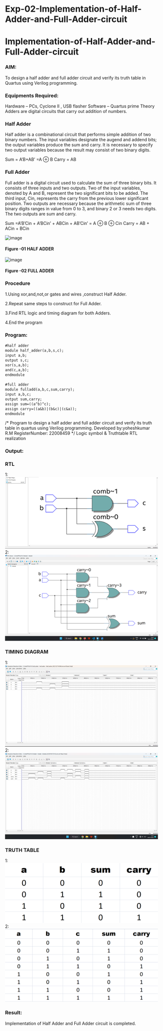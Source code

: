 # Exp-02-Implementation-of-Half-Adder-and-Full-Adder-circuit

# Implementation-of-Half-Adder-and-Full-Adder-circuit
### AIM:
To design a half adder and full adder circuit and verify its truth table in Quartus using Verilog programming.

### Equipments Required:
Hardware – PCs, Cyclone II , USB flasher
Software – Quartus prime
Theory
Adders are digital circuits that carry out addition of numbers.

### Half Adder
Half adder is a combinational circuit that performs simple addition of two binary numbers. The input variables designate the augend and addend bits; the output variables produce the sum and carry. It is necessary to specify two output variables because the result may consist of two binary digits.

Sum = A’B+AB’ =A ⊕ B Carry = AB

### Full Adder
Full adder is a digital circuit used to calculate the sum of three binary bits. It consists of three inputs and two outputs. Two of the input variables, denoted by A and B, represent the two significant bits to be added. The third input, Cin, represents the carry from the previous lower significant position. Two outputs are necessary because the arithmetic sum of three binary digits ranges in value from 0 to 3, and binary 2 or 3 needs two digits. The two outputs are sum and carry.

Sum =A’B’Cin + A’BCin’ + ABCin + AB’Cin’ = A ⊕ B ⊕ Cin Carry = AB + ACin + BCin

 ![image](https://user-images.githubusercontent.com/36288975/163552156-a13e5a56-c638-4110-97d9-8896907c8d25.png)

#### Figure -01 HALF ADDER 


![image](https://user-images.githubusercontent.com/36288975/163552057-b3547877-6d07-45b4-b7e0-bcfebfad9e1d.png)

#### Figure -02 FULL ADDER 

### Procedure

1.Using xor,and,not,or gates and wires ,construct Half Adder.

2.Repeat same steps to construct for Full Adder.

3.Find RTL logic and timing diagram for both Adders.

4.End the program


### Program:
```
#half adder
module half_adder(a,b,s,c);
input a,b;
output s,c;
xor(s,a,b);
and(c,a,b);
endmodule

#full adder
module fulladd(a,b,c,sum,carry);
input a,b,c;
output sum,carry;
assign sum=((a^b)^c);
assign carry=((a&b)|(b&c)|(c&a));
endmodule
```
/*
Program to design a half adder and full adder circuit and verify its truth table in quartus using Verilog programming.
Developed by:yoheshkumar R.M
RegisterNumber: 22008459 
*/
Logic symbol & Truthtable
RTL realization

### Output:
### RTL
1:
![output](./halfadd.png)
2:
![output](./fulladd2.png)

### TIMING DIAGRAM
1:
![output](./halfadd2.png)
2:
![output](./fulladd22.png)


### TRUTH TABLE 
1:
![output](./Truthtable1.png)
2:
![output](./tt2.png)

### Result:
Implementation of Half Adder and Full Adder circuit is completed.